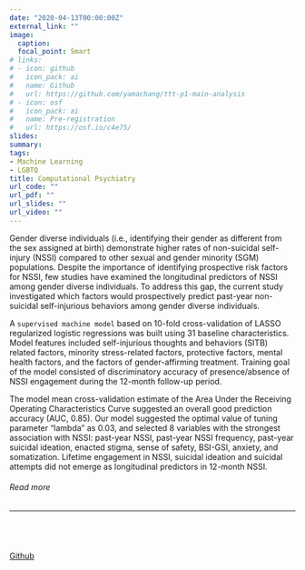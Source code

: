 ```yaml
---
date: "2020-04-13T00:00:00Z"
external_link: ""
image:
  caption: 
  focal_point: Smart
# links:
# - icon: github
#   icon_pack: ai
#   name: Github
#   url: https://github.com/yamachang/ttt-p1-main-analysis
# - icon: osf
#   icon_pack: ai
#   name: Pre-registration
#   url: https://osf.io/c4e75/
slides: 
summary: 
tags:
- Machine Learning
- LGBTQ
title: Computational Psychiatry
url_code: ""
url_pdf: ""
url_slides: ""
url_video: ""
---
```


<p>Gender diverse individuals (i.e., identifying their gender as different from the sex assigned at birth) demonstrate higher rates of non-suicidal self-injury (NSSI) compared to other sexual and gender minority (SGM) populations. Despite the importance of identifying prospective risk factors for NSSI, few studies have examined the longitudinal predictors of NSSI among gender diverse individuals. To address this gap, the current study investigated which factors would prospectively predict past-year non-suicidal self-injurious behaviors among gender diverse individuals.</p>
<p>A <code>supervised machine model</code> based on 10-fold cross-validation of LASSO regularized logistic regressions was built using 31 baseline characteristics. Model features included self-injurious thoughts and behaviors (SITB) related factors, minority stress-related factors, protective factors, mental health factors, and the factors of gender-affirming treatment. Training goal of the model consisted of discriminatory accuracy of presence/absence of NSSI engagement during the 12-month follow-up period.</p>
<p>The model mean cross-validation estimate of the Area Under the Receiving Operating Characteristics Curve suggested an overall good prediction accuracy (AUC, 0.85). Our model suggested the optimal value of tuning parameter “lambda” as 0.03, and selected 8 variables with the strongest association with NSSI: past-year NSSI, past-year NSSI frequency, past-year suicidal ideation, enacted stigma, sense of safety, BSI-GSI, anxiety, and somatization. Lifetime engagement in NSSI, suicidal ideation and suicidal attempts did not emerge as longitudinal predictors in 12-month NSSI.</p>
                    <h6>Read more</h6>
                    <hr>
                    <br><br><br>
                    <div style="margin-top: 5px;">
                      <a class="btn btn-primary btn text-uppercase js-scroll-trigger" href="https://github.com/yamachang/ML-mental-health-prediction">Github</a>
                    </div>

